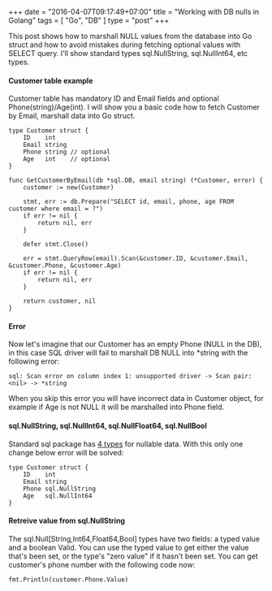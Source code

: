 +++
date = "2016-04-07T09:17:49+07:00"
title = "Working with DB nulls in Golang"
tags = [ "Go", "DB" ]
type = "post"
+++

This post shows how to marshall NULL values from the database into Go struct and how to avoid mistakes during fetching optional values with SELECT query. I'll show standard types sql.NullString, sql.NullInt64, etc types.


#### Customer table example

Customer table has mandatory ID and Email fields and optional Phone(string)/Age(int). I will show you a basic code how to fetch Customer by Email, marshall data into Go struct.
```
type Customer struct {
	ID    int
	Email string
	Phone string // optional
	Age   int    // optional
}

func GetCustomerByEmail(db *sql.DB, email string) (*Customer, error) {
	customer := new(Customer)

	stmt, err := db.Prepare("SELECT id, email, phone, age FROM customer where email = ?")
	if err != nil {
		return nil, err
	}

	defer stmt.Close()

	err = stmt.QueryRow(email).Scan(&customer.ID, &customer.Email, &customer.Phone, &customer.Age)
	if err != nil {
		return nil, err
	}

	return customer, nil
}
```

#### Error

Now let's imagine that our Customer has an empty Phone (NULL in the DB), in this case SQL driver will fail to marshall DB NULL into *string with the following error:
```
sql: Scan error on column index 1: unsupported driver -> Scan pair: <nil> -> *string
```

When you skip this error you will have incorrect data in Customer object, for example if Age is not NULL it will be marshalled into Phone field.

#### sql.NullString, sql.NullInt64, sql.NullFloat64, sql.NullBool

Standard sql package has [4 types](https://golang.org/pkg/database/sql/#NullString) for nullable data. With this only one change below error will be solved:
```
type Customer struct {
	ID    int
	Email string
	Phone sql.NullString
	Age   sql.NullInt64
}
```

#### Retreive value from sql.NullString

The sql.Null[String,Int64,Float64,Bool] types have two fields: a typed value and a boolean Valid. You can use the typed value to get either the value that's been set, or the type's "zero value" if it hasn't been set. You can get customer's phone number with the following code now:
```
fmt.Println(customer.Phone.Value)
```
